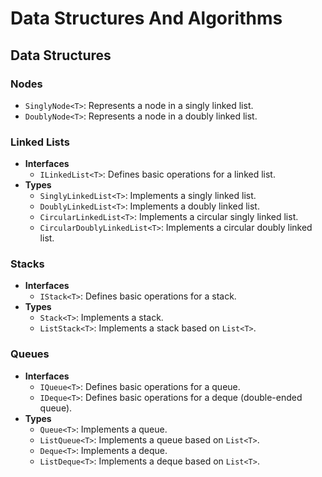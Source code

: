 # Data Structures And Algorithms

## Data Structures

### Nodes
- `SinglyNode<T>`: Represents a node in a singly linked list.
- `DoublyNode<T>`: Represents a node in a doubly linked list.

### Linked Lists
- **Interfaces**
    - `ILinkedList<T>`: Defines basic operations for a linked list.
- **Types**
    - `SinglyLinkedList<T>`: Implements a singly linked list.
    - `DoublyLinkedList<T>`: Implements a doubly linked list.
    - `CircularLinkedList<T>`: Implements a circular singly linked list.
    - `CircularDoublyLinkedList<T>`: Implements a circular doubly linked list.

### Stacks
- **Interfaces**
    - `IStack<T>`: Defines basic operations for a stack.
- **Types**
    - `Stack<T>`: Implements a stack.
    - `ListStack<T>`: Implements a stack based on `List<T>`.

### Queues
- **Interfaces**
    - `IQueue<T>`: Defines basic operations for a queue.
    - `IDeque<T>`: Defines basic operations for a deque (double-ended queue).
- **Types**
    - `Queue<T>`: Implements a queue.
    - `ListQueue<T>`: Implements a queue based on `List<T>`.
    - `Deque<T>`: Implements a deque.
    - `ListDeque<T>`: Implements a deque based on `List<T>`.
